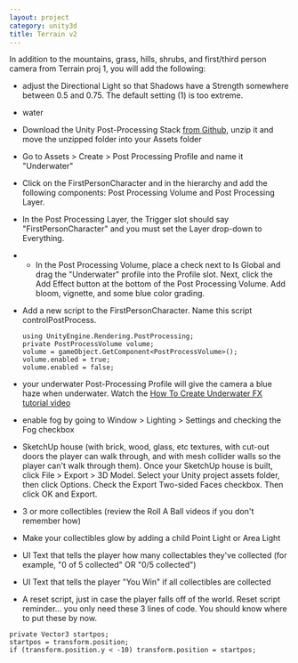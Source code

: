 ```yaml
---
layout: project
category: unity3d
title: Terrain v2
---
```

In addition to the mountains, grass, hills, shrubs, and first/third person camera from Terrain proj 1, you will add the following:

- adjust the Directional Light so that Shadows have a Strength somewhere between 0.5 and 0.75. The default setting (1) is too extreme.
- water
- Download the Unity Post-Processing Stack [from Github](https://github.com/Unity-Technologies/PostProcessing), unzip it and move the unzipped folder into your Assets folder
- Go to Assets > Create > Post Processing Profile and name it "Underwater"
- Click on the FirstPersonCharacter and in the hierarchy and add the following components: Post Processing Volume and Post Processing Layer.

- In the Post Processing Layer, the Trigger slot should say "FirstPersonCharacter" and you must set the Layer drop-down to Everything.
- - In the Post Processing Volume, place a check next to Is Global and drag the "Underwater" profile into the Profile slot. Next, click the Add Effect button at the bottom of the Post Processing Volume. Add bloom, vignette, and some blue color grading.
- Add a new script to the FirstPersonCharacter. Name this script controlPostProcess.

  ```
  using UnityEngine.Rendering.PostProcessing;
  private PostProcessVolume volume;
  volume = gameObject.GetComponent<PostProcessVolume>();
  volume.enabled = true;
  volume.enabled = false;
  ```
- your underwater Post-Processing Profile will give the camera a blue haze when underwater. Watch the [How To Create Underwater FX tutorial video](https://drive.google.com/open?id=1lsFiEbqzo0u6EuoXLDo_E9q0xRFRL0j5)

- enable fog by going to Window > Lighting > Settings and checking the Fog checkbox
- SketchUp house (with brick, wood, glass, etc textures, with cut-out doors the player can walk through, and with mesh collider walls so the player can't walk through them). Once your SketchUp house is built, click File > Export > 3D Model. Select your Unity project assets folder, then click Options. Check the Export Two-sided Faces checkbox. Then click OK and Export.
- 3 or more collectibles (review the Roll A Ball videos if you don't remember how)
- Make your collectibles glow by adding a child Point Light or Area Light
- UI Text that tells the player how many collectables they've collected (for example, "0 of 5 collected" OR "0/5 collected")
- UI Text that tells the player "You Win" if all collectibles are collected
- A reset script, just in case the player falls off of the world. Reset script reminder... you only need these 3 lines of code. You should know where to put these by now.
```
private Vector3 startpos;
startpos = transform.position;
if (transform.position.y < -10) transform.position = startpos;
```
